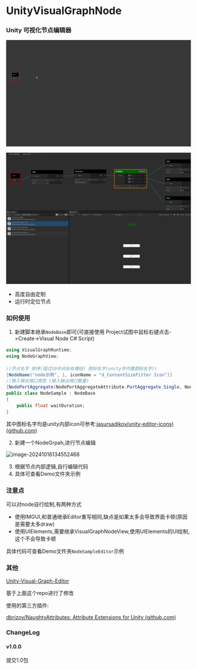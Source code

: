 # UnityVisualGraphNode
### Unity 可视化节点编辑器

![1](https://raw.githubusercontent.com/ZeroUltra/MediaLibrary/main/Imgs/202211131344795.gif)

![image-20241016143032728](https://raw.githubusercontent.com/ZeroUltra/MediaLibrary/main/Imgs/202410161430531.png)

* 高度自由定制
* 运行时定位节点

### 如何使用

1. 新建脚本继承`NodeBase`即可(可直接使用 Project试图中鼠标右键点击->Create->Visual Node C# Script)

```c#
using VisualGraphRuntime;
using NodeGraphView;

//节点名字 排序(超过10中间会有横线) 图标名字(unity中内置图标名字))
[NodeName("node示例", 1, iconName = "d_ContentSizeFitter Icon")]
//输入输出端口类型 (输入输出端口数量)
[NodePortAggregate(NodePortAggregateAttribute.PortAggregate.Single, NodePortAggregateAttribute.PortAggregate.Single)]
public class NodeSample : NodeBase
{
    public float waitDuration;
}
```

其中图标名字均是unity内部icon可参考:[jasursadikov/unity-editor-icons) (github.com)](https://github.com/jasursadikov/unity-editor-icons)

2. 新建一个NodeGrpah,进行节点编辑

![image-20241016134552468](C:\Users\y\AppData\Roaming\Typora\typora-user-images\image-20241016134552468.png)

3. 根据节点内部逻辑,自行编辑代码
4. 具体可查看Demo文件夹示例



### 注意点

可以对node自行绘制,有两种方式

* 使用IMGUI,和普通继承Editor重写相同,缺点是如果太多会导致界面卡顿(原因是需要太多draw)
* 使用UIElements,需要继承VisualGraphNodeView,使用UIElements的UI绘制,这个不会导致卡顿

具体代码可查看Demo文件夹`NodeSampleEditor`示例

### 其他

[Unity-Visual-Graph-Editor](https://github.com/BusStopStudios/Unity-Visual-Graph-Editor)

基于上面这个repo进行了修改

使用的第三方插件:

[dbrizov/NaughtyAttributes: Attribute Extensions for Unity (github.com)](https://github.com/dbrizov/NaughtyAttributes)

### ChangeLog

#### v1.0.0

提交1.0包
